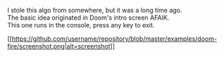 I stole this algo from somewhere, but it was a long time ago.<br/>
The basic idea originated in Doom's intro screen AFAIK.<br/>
This one runs in the console, press any key to exit.

[[https://github.com/username/repository/blob/master/examples/doom-fire/screenshot.png|alt=screenshot]]